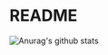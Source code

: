 # README

![Anurag's github stats](https://github-readme-stats.vercel.app/api?username=kelvinLin9)

